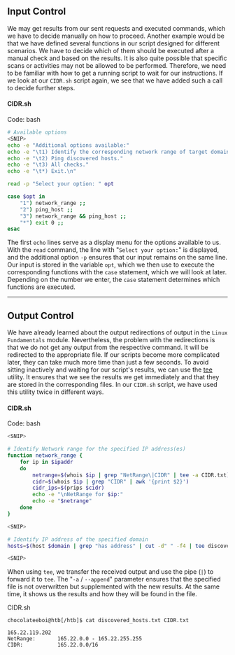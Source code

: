 ## Input Control

We may get results from our sent requests and executed commands, which we have to decide manually on how to proceed. Another example would be that we have defined several functions in our script designed for different scenarios. We have to decide which of them should be executed after a manual check and based on the results. It is also quite possible that specific scans or activities may not be allowed to be performed. Therefore, we need to be familiar with how to get a running script to wait for our instructions. If we look at our `CIDR.sh` script again, we see that we have added such a call to decide further steps.

#### CIDR.sh

Code: bash

```bash
# Available options
<SNIP>
echo -e "Additional options available:"
echo -e "\t1) Identify the corresponding network range of target domain."
echo -e "\t2) Ping discovered hosts."
echo -e "\t3) All checks."
echo -e "\t*) Exit.\n"

read -p "Select your option: " opt

case $opt in
	"1") network_range ;;
	"2") ping_host ;;
	"3") network_range && ping_host ;;
	"*") exit 0 ;;
esac
```

The first `echo` lines serve as a display menu for the options available to us. With the `read` command, the line with "`Select your option:`" is displayed, and the additional option `-p` ensures that our input remains on the same line. Our input is stored in the variable `opt`, which we then use to execute the corresponding functions with the `case` statement, which we will look at later. Depending on the number we enter, the `case` statement determines which functions are executed.

---

## Output Control

We have already learned about the output redirections of output in the `Linux Fundamentals` module. Nevertheless, the problem with the redirections is that we do not get any output from the respective command. It will be redirected to the appropriate file. If our scripts become more complicated later, they can take much more time than just a few seconds. To avoid sitting inactively and waiting for our script's results, we can use the [tee](https://man7.org/linux/man-pages/man1/tee.1.html) utility. It ensures that we see the results we get immediately and that they are stored in the corresponding files. In our `CIDR.sh` script, we have used this utility twice in different ways.

#### CIDR.sh

Code: bash

```bash
<SNIP>

# Identify Network range for the specified IP address(es)
function network_range {
	for ip in $ipaddr
	do
		netrange=$(whois $ip | grep "NetRange\|CIDR" | tee -a CIDR.txt)
		cidr=$(whois $ip | grep "CIDR" | awk '{print $2}')
		cidr_ips=$(prips $cidr)
		echo -e "\nNetRange for $ip:"
		echo -e "$netrange"
	done
}

<SNIP>

# Identify IP address of the specified domain
hosts=$(host $domain | grep "has address" | cut -d" " -f4 | tee discovered_hosts.txt)

<SNIP>
```

When using `tee`, we transfer the received output and use the pipe (`|`) to forward it to `tee`. The "`-a` / `--append`" parameter ensures that the specified file is not overwritten but supplemented with the new results. At the same time, it shows us the results and how they will be found in the file.

CIDR.sh

```shell-session
chocolateeboi@htb[/htb]$ cat discovered_hosts.txt CIDR.txt

165.22.119.202
NetRange:       165.22.0.0 - 165.22.255.255
CIDR:           165.22.0.0/16
```